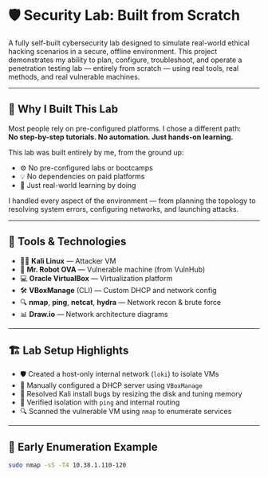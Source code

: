 # 🛡️ Security Lab: Built from Scratch

A fully self-built cybersecurity lab designed to simulate real-world ethical hacking scenarios in a secure, offline environment. This project demonstrates my ability to plan, configure, troubleshoot, and operate a penetration testing lab — entirely from scratch — using real tools, real methods, and real vulnerable machines.

---

## 🚀 Why I Built This Lab

Most people rely on pre-configured platforms. I chose a different path:  
**No step-by-step tutorials. No automation. Just hands-on learning.**

This lab was built entirely by me, from the ground up:

- ⚙️ No pre-configured labs or bootcamps  
- 💡 No dependencies on paid platforms  
- 🧠 Just real-world learning by doing  

I handled every aspect of the environment — from planning the topology to resolving system errors, configuring networks, and launching attacks.

---

## 🧰 Tools & Technologies

- 🐱‍💻 **Kali Linux** — Attacker VM  
- 👤 **Mr. Robot OVA** — Vulnerable machine (from VulnHub)  
- 💻 **Oracle VirtualBox** — Virtualization platform  
- 🛠️ **VBoxManage** (CLI) — Custom DHCP and network config  
- 🔍 **nmap**, **ping**, **netcat**, **hydra** — Network recon & brute force  
- 📊 **Draw.io** — Network architecture diagrams  

---

## 🏗️ Lab Setup Highlights

- 🛡️ Created a host-only internal network (`loki`) to isolate VMs  
- 📡 Manually configured a DHCP server using `VBoxManage`  
- 🧩 Resolved Kali install bugs by resizing the disk and tuning memory  
- 🧪 Verified isolation with `ping` and internal routing  
- 🔍 Scanned the vulnerable VM using `nmap` to enumerate services

---

## 🔎 Early Enumeration Example

```bash
sudo nmap -sS -T4 10.38.1.110-120
